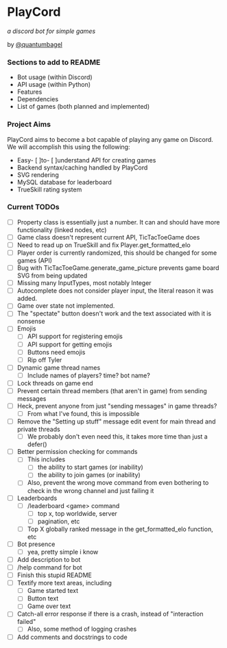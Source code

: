 # PlayCord
_a discord bot for simple games_

by [@quantumbagel](https://github.com/quantumbagel)


### Sections to add to README

* Bot usage (within Discord)
* API usage (within Python)
* Features
* Dependencies
* List of games (both planned and implemented)


### Project Aims

PlayCord aims to become a bot capable of playing any game on Discord.
We will accomplish this using the following:

* Easy- [ ]to- [ ]understand API for creating games
* Backend syntax/caching handled by PlayCord
* SVG rendering
* MySQL database for leaderboard
* TrueSkill rating system


### Current TODOs
- [ ] Property class is essentially just a number. It can and should have more functionality (linked nodes, etc)
- [ ] Game class doesn't represent current API, TicTacToeGame does
- [ ] Need to read up on TrueSkill and fix Player.get_formatted_elo
- [ ] Player order is currently randomized, this should be changed for some games (API)
- [ ] Bug with TicTacToeGame.generate_game_picture prevents game board SVG from being updated
- [ ] Missing many InputTypes, most notably Integer
- [ ] Autocomplete does not consider player input, the literal reason it was added.
- [ ] Game over state not implemented.
- [ ] The "spectate" button doesn't work and the text associated with it is nonsense
- [ ] Emojis
  - [ ] API support for registering emojis
  - [ ] API support for getting emojis
  - [ ] Buttons need emojis
  - [ ] Rip off Tyler
- [ ] Dynamic game thread names
  - [ ] Include names of players? time? bot name?
- [ ] Lock threads on game end
- [ ] Prevent certain thread members (that aren't in game) from sending messages
- [ ] Heck, prevent anyone from just "sending messages" in game threads?
  - [ ] From what I've found, this is impossible
- [ ] Remove the "Setting up stuff" message edit event for main thread and private threads
  - [ ] We probably don't even need this, it takes more time than just a defer()
- [ ] Better permission checking for commands
  - [ ] This includes
    - [ ] the ability to start games (or inability)
    - [ ] the ability to join games (or inability)
  - [ ] Also, prevent the wrong move command from even bothering to check in the wrong channel and just failing it
- [ ] Leaderboards
  - [ ] /leaderboard \<game\> command
    - [ ] top x, top worldwide, server
    - [ ] pagination, etc
  - [ ] Top X globally ranked message in the get_formatted_elo function, etc
- [ ] Bot presence
  - [ ] yea, pretty simple i know
- [ ] Add description to bot
- [ ] /help command for bot
- [ ] Finish this stupid README
- [ ] Textify more text areas, including
  - [ ] Game started text
  - [ ] Button text
  - [ ] Game over text
- [ ] Catch-all error response if there is a crash, instead of "interaction failed"
  - [ ] Also, some method of logging crashes
- [ ] Add comments and docstrings to code